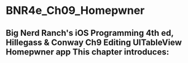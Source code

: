 BNR4e_Ch09_Homepwner
====================

Big Nerd Ranch's iOS Programming 4th ed, Hillegass & Conway
Ch9 Editing UITableView
Homepwner app 
This chapter introduces:
- 


